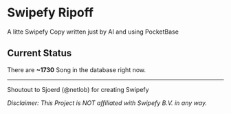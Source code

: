 # Swipefy Ripoff
A litte Swipefy Copy written just by AI and using PocketBase
## Current Status
There are __~1730__ Song in the database right now.
<hr>
<p>
Shoutout to Sjoerd (@netlob) for creating Swipefy
</p>
<p>
<em>Disclaimer: This Project is NOT affiliated with Swipefy B.V. in any way.<em>
<p>
